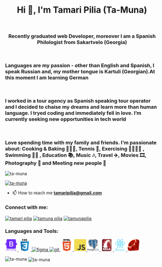 <h1 align="center">Hi 👋, I'm Tamari Pilia (Ta-Muna)</h1>
<br>
<h3 align="center">Recently graduated web Developer, moreover I am a Spanish Philologist from Sakartvelo (Georgia)</h3>
<br>
<h3>Languages are my passion - other than English and Spanish, I speak Russian and, my mother tongue is Kartuli (Georgian).At this moment I am learning German</h3>
<br> 
<h3>I worked in a tour agency as Spanish speaking tour operator and I decided to chaise my dreams and learn more than human language. I tryed coding and immediately fell in love. I’m currently seeking new opportunities in tech world</h3>

<br> 
<h3>Love spending time with my family and friends. I'm passionate about: Cooking & Baking 👩‍🍳🍳, Tennis 🎾, Exercising 🏋️‍♀️🏃‍♀️ , Swimming 🏊‍♀️ , Education 📚, Music 🎶, Travel ✈️, Movies 🎞️, Photography 📸 and Meeting new people 👋</h3>

<p align="left"> <img src="https://komarev.com/ghpvc/?username=ta-muna&label=Profile%20views&color=0e75b6&style=flat" alt="ta-muna" /> </p>

<p align="left"> <a href="https://github.com/ryo-ma/github-profile-trophy"><img src="https://github-profile-trophy.vercel.app/?username=ta-muna" alt="ta-muna" /></a> </p>

- 📫 How to reach me **tamaripilia@gmail.com**

<h3 align="left">Connect with me:</h3>
<p align="left">
<a href="https://linkedin.com/in/tamari pilia" target="blank"><img align="center" src="https://raw.githubusercontent.com/rahuldkjain/github-profile-readme-generator/master/src/images/icons/Social/linked-in-alt.svg" alt="tamari pilia" height="30" width="40" /></a>
<a href="https://fb.com/tamuna pilia" target="blank"><img align="center" src="https://raw.githubusercontent.com/rahuldkjain/github-profile-readme-generator/master/src/images/icons/Social/facebook.svg" alt="tamuna pilia" height="30" width="40" /></a>
<a href="https://instagram.com/tamunapilia" target="blank"><img align="center" src="https://raw.githubusercontent.com/rahuldkjain/github-profile-readme-generator/master/src/images/icons/Social/instagram.svg" alt="tamunapilia" height="30" width="40" /></a>
</p>

<h3 align="left">Languages and Tools:</h3>
<p align="left"> <a href="https://getbootstrap.com" target="_blank" rel="noreferrer"> <img src="https://raw.githubusercontent.com/devicons/devicon/master/icons/bootstrap/bootstrap-plain-wordmark.svg" alt="bootstrap" width="40" height="40"/> </a> <a href="https://www.w3schools.com/css/" target="_blank" rel="noreferrer"> <img src="https://raw.githubusercontent.com/devicons/devicon/master/icons/css3/css3-original-wordmark.svg" alt="css3" width="40" height="40"/> </a> <a href="https://www.figma.com/" target="_blank" rel="noreferrer"> <img src="https://www.vectorlogo.zone/logos/figma/figma-icon.svg" alt="figma" width="40" height="40"/> </a> <a href="https://git-scm.com/" target="_blank" rel="noreferrer"> <img src="https://www.vectorlogo.zone/logos/git-scm/git-scm-icon.svg" alt="git" width="40" height="40"/> </a> <a href="https://www.w3.org/html/" target="_blank" rel="noreferrer"> <img src="https://raw.githubusercontent.com/devicons/devicon/master/icons/html5/html5-original-wordmark.svg" alt="html5" width="40" height="40"/> </a> <a href="https://developer.mozilla.org/en-US/docs/Web/JavaScript" target="_blank" rel="noreferrer"> <img src="https://raw.githubusercontent.com/devicons/devicon/master/icons/javascript/javascript-original.svg" alt="javascript" width="40" height="40"/> </a> <a href="https://www.postgresql.org" target="_blank" rel="noreferrer"> <img src="https://raw.githubusercontent.com/devicons/devicon/master/icons/postgresql/postgresql-original-wordmark.svg" alt="postgresql" width="40" height="40"/> </a> <a href="https://rubyonrails.org" target="_blank" rel="noreferrer"> <img src="https://raw.githubusercontent.com/devicons/devicon/master/icons/rails/rails-original-wordmark.svg" alt="rails" width="40" height="40"/> </a> <a href="https://reactjs.org/" target="_blank" rel="noreferrer"> <img src="https://raw.githubusercontent.com/devicons/devicon/master/icons/react/react-original-wordmark.svg" alt="react" width="40" height="40"/> </a> <a href="https://www.ruby-lang.org/en/" target="_blank" rel="noreferrer"> <img src="https://raw.githubusercontent.com/devicons/devicon/master/icons/ruby/ruby-original.svg" alt="ruby" width="40" height="40"/> </a> </p>

<p><img align="left" src="https://github-readme-stats.vercel.app/api/top-langs?username=ta-muna&show_icons=true&locale=en&layout=compact" alt="ta-muna" /></p>

<p>&nbsp;<img align="center" src="https://github-readme-stats.vercel.app/api?username=ta-muna&show_icons=true&locale=en" alt="ta-muna" /></p>
